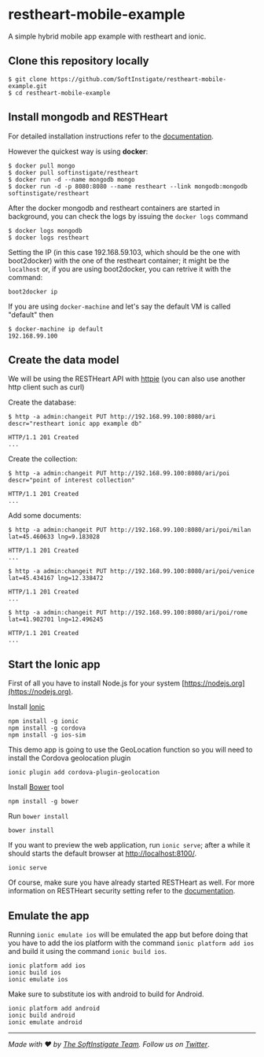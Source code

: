 # restheart-mobile-example

A simple hybrid mobile app example with restheart and ionic.

## Clone this repository locally

	$ git clone https://github.com/SoftInstigate/restheart-mobile-example.git
	$ cd restheart-mobile-example

## Install mongodb and RESTHeart

For detailed installation instructions refer to the [documentation](http://restheart.org/docs/get-up-and-running.html).

However the quickest way is using **docker**:

	$ docker pull mongo
	$ docker pull softinstigate/restheart
	$ docker run -d --name mongodb mongo
	$ docker run -d -p 8080:8080 --name restheart --link mongodb:mongodb softinstigate/restheart

After the docker mongodb and restheart containers are started in background, you can check the logs by issuing the `docker logs` command

	$ docker logs mongodb
	$ docker logs restheart

Setting the IP (in this case 192.168.59.103, which should be the one with boot2docker) with the one of the restheart container; it might be the `localhost` or, if you are using boot2docker, you can retrive it with the command:

	boot2docker ip
	
If you are using `docker-machine` and let's say the default VM is called "default" then

	$ docker-machine ip default
	192.168.99.100

## Create the data model

We will be using the RESTHeart API with [httpie](http://httpie.org) (you can also use another http client such as curl)

Create the database:

	$ http -a admin:changeit PUT http://192.168.99.100:8080/ari descr="restheart ionic app example db"
	
	HTTP/1.1 201 Created
	...

Create the collection:

	$ http -a admin:changeit PUT http://192.168.99.100:8080/ari/poi descr="point of interest collection"
	
	HTTP/1.1 201 Created
	...

Add some documents:

	$ http -a admin:changeit PUT http://192.168.99.100:8080/ari/poi/milan lat=45.460633 lng=9.183028
	
	HTTP/1.1 201 Created
	...
	
	$ http -a admin:changeit PUT http://192.168.99.100:8080/ari/poi/venice lat=45.434167 lng=12.338472
	
	HTTP/1.1 201 Created
	...
	
	$ http -a admin:changeit PUT http://192.168.99.100:8080/ari/poi/rome lat=41.902701 lng=12.496245
	
	HTTP/1.1 201 Created
	...
	

## Start the Ionic app

First of all you have to install Node.js for your system [https://nodejs.org](https://nodejs.org).


Install [Ionic](http://ionicframework.com/)

	npm install -g ionic
	npm install -g cordova
	npm install -g ios-sim
	
This demo app is going to use the GeoLocation function so you will need to install the Cordova geolocation plugin

	ionic plugin add cordova-plugin-geolocation


Install [Bower](http://bower.io) tool

	npm install -g bower 

Run `bower install`

	bower install

If you want to preview the web application, run `ionic serve`; after a while it should starts the default browser at [http://localhost:8100/](http://localhost:8100/).

	ionic serve

Of course, make sure you have already started RESTHeart as well.
For more information on RESTHeart security setting refer to the [documentation](http://restheart.org/docs/security.html).

## Emulate the app

Running `ionic emulate ios` will be emulated the app but before doing that you have to add the ios platform with the command `ionic platform add ios` and build it using the command `ionic build ios`.

	ionic platform add ios
	ionic build ios
	ionic emulate ios

Make sure to substitute ios with android to build for Android.

	ionic platform add android
	ionic build android
	ionic emulate android

<hr></hr>

_Made with :heart: by [The SoftInstigate Team](http://www.softinstigate.com/). Follow us on [Twitter](https://twitter.com/softinstigate)_.